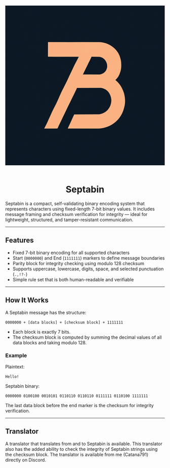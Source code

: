 
<div align="center">

![Logo]
<br> <br>

# Septabin

</div>

Septabin is a compact, self-validating binary encoding system that represents characters using fixed-length 7-bit binary values. It includes message framing and checksum verification for integrity — ideal for lightweight, structured, and tamper-resistant communication.

---

## Features

- Fixed 7-bit binary encoding for all supported characters
- Start (`0000000`) and End (`1111111`) markers to define message boundaries
- Parity block for integrity checking using modulo 128 checksum
- Supports uppercase, lowercase, digits, space, and selected punctuation (`.,!?-`)
- Simple rule set that is both human-readable and verifiable

---

## How It Works

A Septabin message has the structure:

```
0000000 + [data blocks] + [checksum block] + 1111111
```

- Each block is exactly 7 bits.
- The checksum block is computed by summing the decimal values of all data blocks and taking modulo 128.

### Example

Plaintext:  
```
Hello!
```

Septabin binary:  
```
0000000 0100100 0010101 0110110 0110110 0111111 0110100 1111111
```

The last data block before the end marker is the checksum for integrity verification.

---

## Translator

A translator that translates from and to Septabin is available. 
This translator also has the added ability to check the integrity of Septabin strings using the checksum block.
The translator is available from me (Catana791) directly on Discord.

<!----------------------------------[ Links ]--------------------------------->
[Logo]: septabin-icon.png
